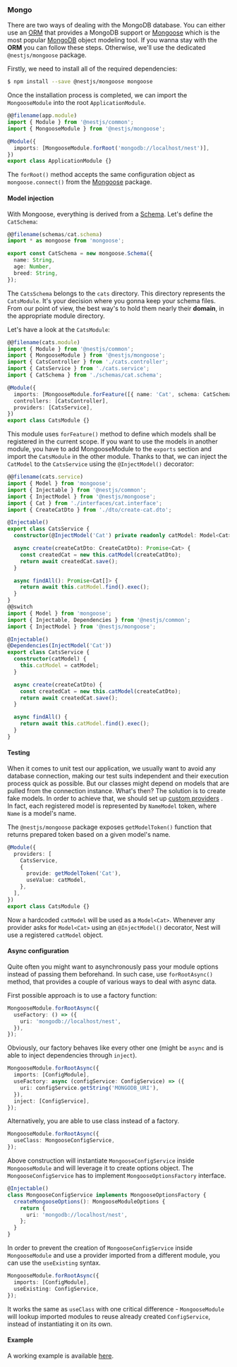 ### Mongo

There are two ways of dealing with the MongoDB database. You can either use an [ORM](https://github.com/typeorm/typeorm) that provides a MongoDB support or [Mongoose](http://mongoosejs.com) which is the most popular [MongoDB](https://www.mongodb.org/) object modeling tool. If you wanna stay with the **ORM** you can follow these steps. Otherwise, we'll use the dedicated `@nestjs/mongoose` package.

Firstly, we need to install all of the required dependencies:

```bash
$ npm install --save @nestjs/mongoose mongoose
```

Once the installation process is completed, we can import the `MongooseModule` into the root `ApplicationModule`.

```typescript
@@filename(app.module)
import { Module } from '@nestjs/common';
import { MongooseModule } from '@nestjs/mongoose';

@Module({
  imports: [MongooseModule.forRoot('mongodb://localhost/nest')],
})
export class ApplicationModule {}
```

The `forRoot()` method accepts the same configuration object as `mongoose.connect()` from the [Mongoose](http://mongoosejs.com) package.

#### Model injection

With Mongoose, everything is derived from a [Schema](http://mongoosejs.com/docs/guide.html). Let's define the `CatSchema`:

```typescript
@@filename(schemas/cat.schema)
import * as mongoose from 'mongoose';

export const CatSchema = new mongoose.Schema({
  name: String,
  age: Number,
  breed: String,
});
```

The `CatsSchema` belongs to the `cats` directory. This directory represents the `CatsModule`. It's your decision where you gonna keep your schema files. From our point of view, the best way's to hold them nearly their **domain**, in the appropriate module directory.

Let's have a look at the `CatsModule`:

```typescript
@@filename(cats.module)
import { Module } from '@nestjs/common';
import { MongooseModule } from '@nestjs/mongoose';
import { CatsController } from './cats.controller';
import { CatsService } from './cats.service';
import { CatSchema } from './schemas/cat.schema';

@Module({
  imports: [MongooseModule.forFeature([{ name: 'Cat', schema: CatSchema }])],
  controllers: [CatsController],
  providers: [CatsService],
})
export class CatsModule {}
```

This module uses `forFeature()` method to define which models shall be registered in the current scope. If you want to use the models in another module, you have to add MongooseModule to the `exports` section and import the `CatsModule` in the other module. Thanks to that, we can inject the `CatModel` to the `CatsService` using the `@InjectModel()` decorator:

```typescript
@@filename(cats.service)
import { Model } from 'mongoose';
import { Injectable } from '@nestjs/common';
import { InjectModel } from '@nestjs/mongoose';
import { Cat } from './interfaces/cat.interface';
import { CreateCatDto } from './dto/create-cat.dto';

@Injectable()
export class CatsService {
  constructor(@InjectModel('Cat') private readonly catModel: Model<Cat>) {}

  async create(createCatDto: CreateCatDto): Promise<Cat> {
    const createdCat = new this.catModel(createCatDto);
    return await createdCat.save();
  }

  async findAll(): Promise<Cat[]> {
    return await this.catModel.find().exec();
  }
}
@@switch
import { Model } from 'mongoose';
import { Injectable, Dependencies } from '@nestjs/common';
import { InjectModel } from '@nestjs/mongoose';

@Injectable()
@Dependencies(InjectModel('Cat'))
export class CatsService {
  constructor(catModel) {
    this.catModel = catModel;
  }

  async create(createCatDto) {
    const createdCat = new this.catModel(createCatDto);
    return await createdCat.save();
  }

  async findAll() {
    return await this.catModel.find().exec();
  }
}
```

#### Testing

When it comes to unit test our application, we usually want to avoid any database connection, making our test suits independent and their execution process quick as possible. But our classes might depend on models that are pulled from the connection instance. What's then? The solution is to create fake models. In order to achieve that, we should set up [custom providers](/fundamentals/custom-providers) . In fact, each registered model is represented by `NameModel` token, where `Name` is a model's name.

The `@nestjs/mongoose` package exposes `getModelToken()` function that returns prepared token based on a given model's name.

```typescript
@Module({
  providers: [
    CatsService,
    {
      provide: getModelToken('Cat'),
      useValue: catModel,
    },
  ],
})
export class CatsModule {}
```

Now a hardcoded `catModel` will be used as a `Model<Cat>`. Whenever any provider asks for `Model<Cat>` using an `@InjectModel()` decorator, Nest will use a registered `catModel` object.

#### Async configuration

Quite often you might want to asynchronously pass your module options instead of passing them beforehand. In such case, use `forRootAsync()` method, that provides a couple of various ways to deal with async data.

First possible approach is to use a factory function:

```typescript
MongooseModule.forRootAsync({
  useFactory: () => ({
    uri: 'mongodb://localhost/nest',
  }),
});
```

Obviously, our factory behaves like every other one (might be `async` and is able to inject dependencies through `inject`).

```typescript
MongooseModule.forRootAsync({
  imports: [ConfigModule],
  useFactory: async (configService: ConfigService) => ({
    uri: configService.getString('MONGODB_URI'),
  }),
  inject: [ConfigService],
});
```

Alternatively, you are able to use class instead of a factory.

```typescript
MongooseModule.forRootAsync({
  useClass: MongooseConfigService,
});
```

Above construction will instantiate `MongooseConfigService` inside `MongooseModule` and will leverage it to create options object. The `MongooseConfigService` has to implement `MongooseOptionsFactory` interface.

```typescript
@Injectable()
class MongooseConfigService implements MongooseOptionsFactory {
  createMongooseOptions(): MongooseModuleOptions {
    return {
      uri: 'mongodb://localhost/nest',
    };
  }
}
```

In order to prevent the creation of `MongooseConfigService` inside `MongooseModule` and use a provider imported from a different module, you can use the `useExisting` syntax.

```typescript
MongooseModule.forRootAsync({
  imports: [ConfigModule],
  useExisting: ConfigService,
});
```

It works the same as `useClass` with one critical difference - `MongooseModule` will lookup imported modules to reuse already created `ConfigService`, instead of instantiating it on its own.

#### Example

A working example is available [here](https://github.com/nestjs/nest/tree/master/sample/14-mongoose-base).
